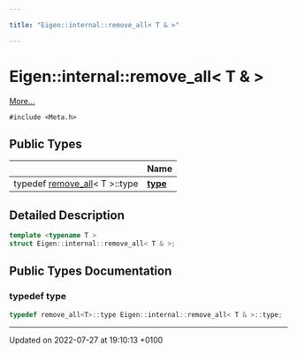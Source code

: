 ```yaml
---

title: "Eigen::internal::remove_all< T & >"

---
```


# Eigen::internal::remove_all< T & >



 [More...](#detailed-description)


`#include <Meta.h>`

## Public Types

|                | Name           |
| -------------- | -------------- |
| typedef <a href="http://example.org/classes/structeigen_1_1internal_1_1remove__all/">remove_all</a>< T >::type | **[type](http://example.org/classes/structeigen_1_1internal_1_1remove__all_3_01t_01_6_01_4/#typedef-type)**  |

## Detailed Description

```cpp
template <typename T >
struct Eigen::internal::remove_all< T & >;
```

## Public Types Documentation

### typedef type

```cpp
typedef remove_all<T>::type Eigen::internal::remove_all< T & >::type;
```


-------------------------------

Updated on 2022-07-27 at 19:10:13 +0100